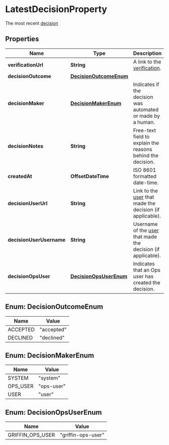 

# LatestDecisionProperty

The most recent [decision](http://docs.griffin.com)

## Properties

| Name | Type | Description | Notes |
|------------ | ------------- | ------------- | -------------|
|**verificationUrl** | **String** | A link to the [verification](http://docs.griffin.com). |  |
|**decisionOutcome** | [**DecisionOutcomeEnum**](#DecisionOutcomeEnum) |  |  |
|**decisionMaker** | [**DecisionMakerEnum**](#DecisionMakerEnum) | Indicates if the decision was automated or made by a human. |  |
|**decisionNotes** | **String** | Free-text field to explain the reasons behind the decision. |  |
|**createdAt** | **OffsetDateTime** | ISO 8601 formatted date-time. |  |
|**decisionUserUrl** | **String** | Link to the [user](http://docs.griffin.com) that made the decision (if applicable). |  [optional] |
|**decisionUserUsername** | **String** | Username of the [user](http://docs.griffin.com) that made the decision (if applicable). |  [optional] |
|**decisionOpsUser** | [**DecisionOpsUserEnum**](#DecisionOpsUserEnum) | Indicates that an Ops user has created the decision. |  [optional] |



## Enum: DecisionOutcomeEnum

| Name | Value |
|---- | -----|
| ACCEPTED | &quot;accepted&quot; |
| DECLINED | &quot;declined&quot; |



## Enum: DecisionMakerEnum

| Name | Value |
|---- | -----|
| SYSTEM | &quot;system&quot; |
| OPS_USER | &quot;ops-user&quot; |
| USER | &quot;user&quot; |



## Enum: DecisionOpsUserEnum

| Name | Value |
|---- | -----|
| GRIFFIN_OPS_USER | &quot;griffin-ops-user&quot; |



